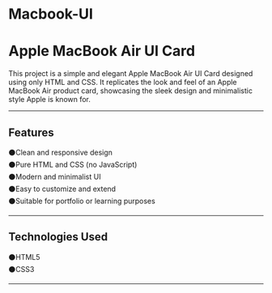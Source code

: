 # Macbook-UI
<h1>Apple MacBook Air UI Card</h1>
This project is a simple and elegant Apple MacBook Air UI Card designed using only HTML and CSS. It replicates the look and feel of an Apple MacBook Air product card, showcasing the sleek design and minimalistic style Apple is known for.
<hr>
<h2>Features</h2>
⚫️Clean and responsive design
<br>
⚫️Pure HTML and CSS (no JavaScript)
<br>
⚫️Modern and minimalist UI
<br>
⚫️Easy to customize and extend
<br>
⚫️Suitable for portfolio or learning purposes
<br>
<hr>
<h2>Technologies Used</h2>
⚫️HTML5
<br>
⚫️CSS3 
<br>
<hr>
